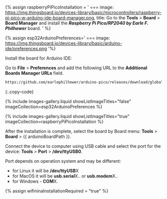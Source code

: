 
{% assign raspberryPiPicoInstallation = '
    ===
        image: https://img.thingsboard.io/devices-library/basic/microcontrollers/raspberry-pi-pico-w-arduino-ide-board-manager.png,
        title: Go to the **Tools** > **Board** > **Board Manager** and install the ***Raspberry Pi Pico/RP2040 by Earle F. Philhower*** board.
'
%}

{% assign esp32ArduinoPreferences='
    ===
        image: https://img.thingsboard.io/devices-library/basic/arduino-ide/preferences.png
'%}

Install the board for Arduino IDE:

Go to **File** > **Preferences** and add the following URL to the **Additional Boards Manager URLs** field.  

```bash
https://github.com/earlephilhower/arduino-pico/releases/download/global/package_rp2040_index.json
```
{:.copy-code}

{% include images-gallery.liquid showListImageTitles="false" imageCollection=esp32ArduinoPreferences %}

{% include images-gallery.liquid showListImageTitles="true" imageCollection=raspberryPiPicoInstallation %}

After the installation is complete, select the board by Board menu: **Tools** > **Board** > {{ arduinoBoardPath }}.  

Connect the device to computer using USB cable and select the port for the device: **Tools** > **Port** > **/dev/ttyUSB0**.  

Port depends on operation system and may be different:  
- for Linux it will be **/dev/ttyUSB**X  
- for MacOS it will be **usb.serial**X.. or **usb.modem**X..  
- for Windows - **COM**X.  

{% assign wifininaInstallationRequired = "true" %}
